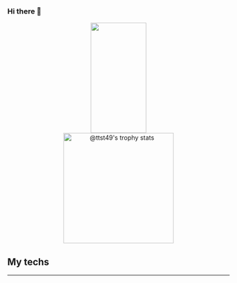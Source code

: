 ### Hi there 👋
<div align='center' width='100%'>
  <img width='50%' height="250px" src="https://github-readme-stats.vercel.app/api/top-langs/?username=ttst49&hide=twig,html,css&layout=donut&hide_border=true&title_color=00b3ff&text_color=00b4ff&bg_color=0d1117&langs_count=8" />
  <a width='50%' href="https://github.com/ttst49?tab=achievements">
    <img src="https://github-profile-trophy.vercel.app/?username=ttst49&theme=radical&no-frame=false&no-bg=true&margin-w=4&row=2&column=3" height="250px" alt="@ttst49's trophy stats"/>
  </a>
</div>


## My techs
<hr>

